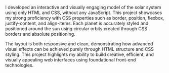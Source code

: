 I developed an interactive and visually engaging model of the solar system using only HTML and CSS, without any JavaScript. This project showcases my strong proficiency with CSS properties such as border, position, flexbox, justify-content, and align-items. Each planet is accurately styled and positioned around the sun using circular orbits created through CSS borders and absolute positioning.

The layout is both responsive and clean, demonstrating how advanced visual effects can be achieved purely through HTML structure and CSS styling. This project highlights my ability to build creative, efficient, and visually appealing web interfaces using foundational front-end technologies.
